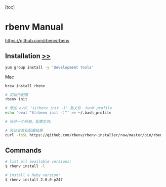 [toc]

# rbenv Manual

https://github.com/rbenv/rbenv

## Installation [>>](https://github.com/rbenv/rbenv#installation)


```bash
yum group install -y 'Development Tools'
```


Mac
```bash
brew install rbenv

# 初始化配置
rbenv init

# 添加 eval "$(rbenv init -)" 到文件 .bash_profile
echo 'eval "$(rbenv init -)"' >> ~/.bash_profile

# 另开一个终端，配置生效。

# 验证安装和配置结果
curl -fsSL https://github.com/rbenv/rbenv-installer/raw/master/bin/rbenv-doctor | bash
```

## Commands

```bash
# list all available versions:
$ rbenv install -l

# install a Ruby version:
$ rbenv install 2.0.0-p247
```
